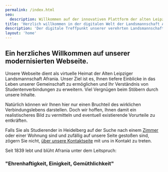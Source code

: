 ```yaml
---
permalink: /index.html
seo:
  description: Willkommen auf der innovativen Plattform der alten Leipziger Landsmannschaft Afrania im CC
title: 'Herzlich willkommen in der digitalen Welt der Landsmannschaft Afrania'
description: 'Der digitale Treffpunkt unserer verehrten Landsmannschaft Afrania im CC'
layout: 'home'
---
```


## Ein herzliches Willkommen auf unserer modernisierten Webseite.

Unsere Webseite dient als virtuelle Heimat der Alten Leipziger Landsmannschaft Afrania. Unser Ziel ist es, Ihnen tiefere Einblicke in das Leben unserer Gemeinschaft zu ermöglichen und Ihr Verständnis von Studentenverbindungen zu erweitern. Viel Vergnügen beim Stöbern durch unsere Inhalte.

Natürlich können wir Ihnen hier nur einen Bruchteil des wirklichen Verbindungslebens darstellen. Doch wir hoffen, Ihnen damit ein realistischeres Bild zu vermitteln und eventuell existierende Vorurteile zu entkräften.

Falls Sie als Studierender in Heidelberg auf der Suche nach einem [Zimmer](/zimmer/) oder einer Wohnung sind und zufällig auf unsere Seite gestoßen sind, zögern Sie nicht, [über unsere Kontaktseite](/kontakt/) mit uns in Kontakt zu treten.

Seit 1839 lebt und blüht Afrania unter dem Leitspruch:

### "Ehrenhaftigkeit, Einigkeit, Gemüthlichkeit"
